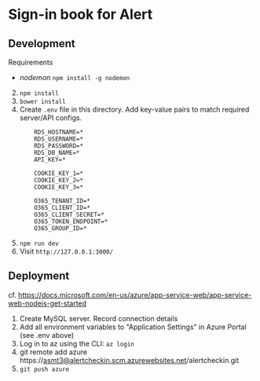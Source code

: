 # Sign-in book for Alert


## Development

Requirements
- *nodemon* `npm install -g nodemon`


2. `npm install`
3. `bower install`
4. Create `.env` file in this directory. Add key-value pairs to match required server/API configs.
	```
		RDS_HOSTNAME=*
		RDS_USERNAME=*
		RDS_PASSWORD=*
		RDS_DB_NAME=*
		API_KEY=*

		COOKIE_KEY_1=*
		COOKIE_KEY_2=*
		COOKIE_KEY_3=*

		O365_TENANT_ID=*
		O365_CLIENT_ID=*
		O365_CLIENT_SECRET=*
		O365_TOKEN_ENDPOINT=*
		O365_GROUP_ID=*
	```
6. `npm run dev`
7. Visit `http://127.0.0.1:3000/`


## Deployment
cf. https://docs.microsoft.com/en-us/azure/app-service-web/app-service-web-nodejs-get-started
1. Create MySQL server. Record connection details
2. Add all environment variables to "Application Settings" in Azure Portal (see .env above)
3. Log in to az using the CLI: `az login`
4. git remote add azure https://asmt3@alertcheckin.scm.azurewebsites.net/alertcheckin.git
5. `git push azure`